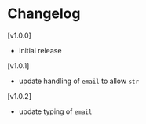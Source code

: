 # Changelog

[v1.0.0]

- initial release

[v1.0.1]

- update handling of `email` to allow `str`

[v1.0.2]

- update typing of `email`
